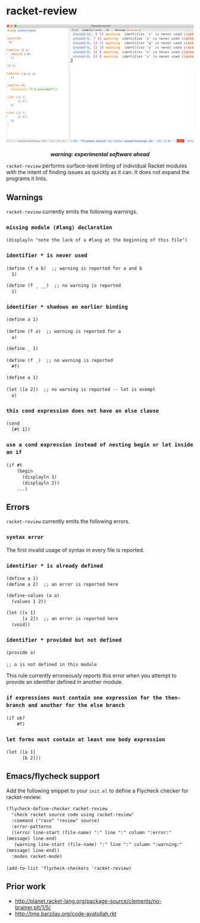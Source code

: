 # racket-review

![a screenshot of racket-review being used inside Emacs](media/screenshot.png)

<p align="center">
  <strong><em>warning: experimental software ahead</em></strong>
</p>

`racket-review` performs surface-level linting of individual Racket
modules with the intent of finding issues as quickly as it can.  It
does not expand the programs it lints.

## Warnings

`racket-review` currently emits the following warnings.

### `missing module (#lang) declaration`

``` racket
(displayln "note the lack of a #lang at the beginning of this file")
```

### `identifier * is never used`

``` racket
(define (f a b)  ;; warning is reported for a and b
  1)
```

``` racket
(define (f _ __)  ;; no warning is reported
  1)
```

### `identifier * shadows an earlier binding`

``` racket
(define a 1)

(define (f a)  ;; warning is reported for a
  a)
```

``` racket
(define _ 1)

(define (f _)  ;; no warning is reported
  #f)
```

``` racket
(define a 1)

(let ([a 2])  ;; no warning is reported -- let is exempt
  a)
```

### `this cond expression does not have an else clause`

``` racket
(cond
  [#t 1])
```

### `use a cond expression instead of nesting begin or let inside an if`

``` racket
(if #t
    (begin
      (displayln 1)
      (displayln 2))
    ...)
```

## Errors

`racket-review` currently emits the following errors.

### `syntax error`

The first invalid usage of syntax in every file is reported.

### `identifier * is already defined`

``` racket
(define a 1)
(define a 2)  ;; an error is reported here
```

``` racket
(define-values (a a)
  (values 1 2))
```

``` racket
(let ([x 1]
      [x 2])  ;; an error is reported here
  (void))
```

### `identifier * provided but not defined`

``` racket
(provide a)

;; a is not defined in this module
```

This rule currently erroneously reports this error when you attempt to
provide an identifier defined in another module.

### `if expressions must contain one expression for the then-branch and another for the else branch`

``` racket
(if ok?
    #f)
```

### `let forms must contain at least one body expression`

``` racket
(let ([a 1]
      [b 2]))
```

## Emacs/flycheck support

Add the following snippet to your `init.el` to define a Flycheck
checker for racket-review:

``` emacs-lisp
(flycheck-define-checker racket-review
  "check racket source code using racket-review"
  :command ("raco" "review" source)
  :error-patterns
  ((error line-start (file-name) ":" line ":" column ":error:" (message) line-end)
   (warning line-start (file-name) ":" line ":" column ":warning:" (message) line-end))
  :modes racket-mode)

(add-to-list 'flycheck-checkers 'racket-review)
```

## Prior work

* http://planet.racket-lang.org/package-source/clements/no-brainer.plt/1/5/
* http://tmp.barzilay.org/code-ayatollah.rkt
